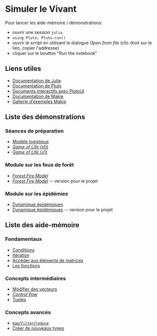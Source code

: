 # Simuler le Vivant

Pour lancer les aide-mémoire / démonstrations:

- ouvrir une session `julia`
- `using Pluto; Pluto.run()`
- ouvrir le script en utilisant le dialogue *Open from file* (clic droit sur le lien, copier l'addresse)
- cliquer sur le boutton "Run the notebook"

## Liens utiles

- [Documentation de Julia](https://docs.julialang.org/en/v1/)
- [Documentation de Pluto](https://plutojl.org/)
- [Documents interactifs avec PlutoUI](https://featured.plutojl.org/basic/plutoui.jl)
- [Documentation de Makie](https://docs.makie.org/stable/)
- [Gallerie d'exemples Makie](https://beautiful.makie.org/)

## Liste des démonstrations

### Séances de préparation

- [Modèle logistique](demonstrations/01_logistique.jl)
- [*Game of Life* (v0)](demonstrations/02_gameoflife_v0.jl)
- [*Game of Life* (v1)](demonstrations/03_gameoflife_v1.jl)

### Module sur les feux de forêt

- [*Forest Fire Model*](demonstrations/04_forestfire.jl)
- [*Forest Fire Model*](demonstrations/04a_forestfire_project.jl)  -- version pour le projet

### Module sur les épidémies

- [Dynamique épidémiques](demonstrations/05_epidemics_v0.jl)
- [Dynamique épidémiques](demonstrations/05a_epidemics_v1.jl) -- version pour le projet

## Liste des aide-mémoire

### Fondamentaux

- [Conditions](aidememoire/01_conditions.jl)
- [Itération](aidememoire/02_iteration.jl)
- [Accéder aux éléments de matrices](aidememoire/03_indexing.jl)
- [Les fonctions](aidememoire/04_fonctions.jl)

### Concepts intermédiaires

- [Modifier des vecteurs](aidememoire/05_push.jl)
- [*Control flow*](aidememoire/06_flow.jl)
- [Tuples](aidememoire/07_tuples.jl)

### Concepts avancés

- [`map`/`filter`/`reduce`](aidememoire/08_mfr.jl)
- [Créer de nouveaux types](aidememoire/09_struct.jl)